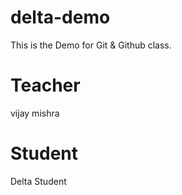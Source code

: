 # delta-demo
This is the Demo for Git &amp; Github class.

# Teacher 
vijay mishra 

# Student
 Delta Student 